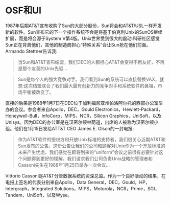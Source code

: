 # OSF和UI

1987年后期AT&T宣布收购了Sun的大部分股份，Sun将会和AT&T/USL一样开发新的软件。Sun宣布它的下一个操作系统不会是将基于伯克利Unix的SunOS继续扩展，而是将会源于System V第4版。Unix世界受到很大的震动:科研社区感觉Sun正在背离他们，其他的制造商担心“特殊关系”会让Sun抢在他们前面。Armando Stettner告诉我:

> 当Sun和AT&T宣布结盟，我们DEC的人都担心AT&T会变得不再友好，不再是那个友善的Unix先驱...

> Sun是每个人的强大竞争对手。我们看到Sun的系统可以直接替换VAX，就想:这次结盟联合了我们最大最有创新力的竞争对手和系统软件的鼻祖，市场平衡被改变了。

直接的后果是1988年1月7日在DEC位于加利福尼亚州帕洛阿尔托的西部办公室举办的会议。参会者来自Apollo，DEC，Gould Electronics，Hewlett-Packard，Honeywell-Bull，InfoCorp，MIPS，NCR，Silicon Graphics，UniSoft，以及Unisys。因为DEC的办公室是在汉密尔顿林荫道，出席的人被称为汉密尔顿小组。他们在1月15日发给ATT&T CEO James E. Olson的一封电报:

> 作为AT&T软件的授权方和开放Unix标准的支持者，我们很关心近期AT&T和Sun发布的公告。这份公告让我们的公司和顾客对Unix作为一个开放标准的未来产生忧虑。我们感觉在即将到来的“uniform”会议之前很有必要针对这个问题得到更好的理解，我们请求我们公司负责Unix战略的管理者和Cassoni先生在1988年1月25日举办一次会议...

Vittorio Cassoni是AT&T分管数据系统的资深总监。作为一个良好活动的结果，在电报上签名的代表分别来自Apollo，Data General，DEC，Gould，HP，Intergraph，Integrated Solutions，MIPS，Motorola，NCR，Prime，SGI，Tandem，UniSoft，以及Wyse。


